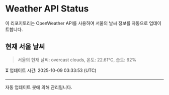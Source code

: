 
# Weather API Status

이 리포지토리는 OpenWeather API를 사용하여 서울의 날씨 정보를 자동으로 업데이트합니다.

## 현재 서울 날씨
> 서울의 현재 날씨: overcast clouds, 온도: 22.61°C, 습도: 62%

⏳ 업데이트 시간: 2025-10-09 03:33:53 (UTC)

---
자동 업데이트 봇에 의해 관리됩니다.

